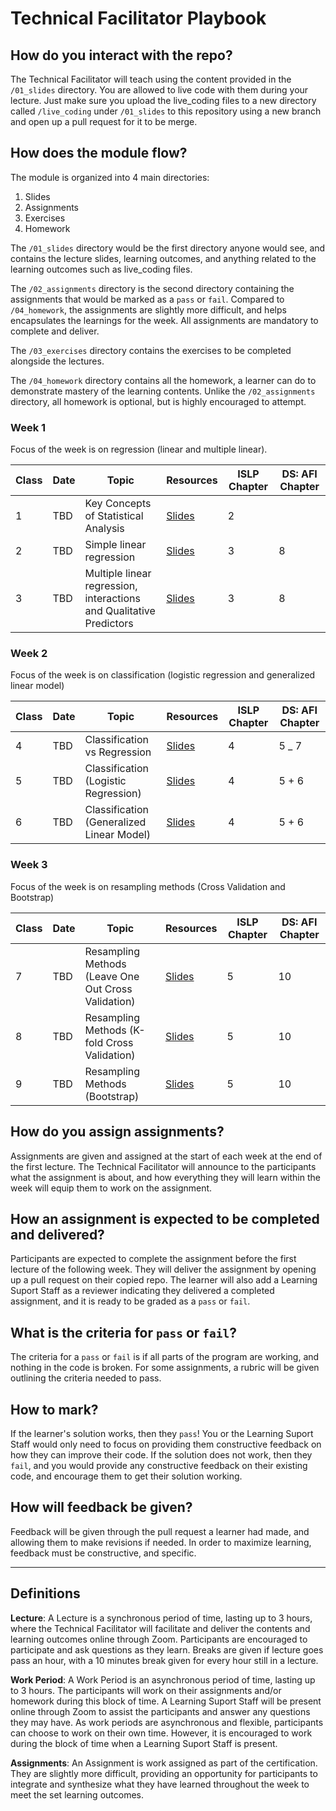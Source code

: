# Technical Facilitator Playbook

## How do you interact with the repo?
The Technical Facilitator will teach using the content provided in the `/01_slides` directory. You are allowed to live code with them during your lecture. Just make sure you upload the live_coding files to a new directory called `/live_coding` under `/01_slides` to this repository using a new branch and open up a pull request for it to be merge.

## How does the module flow?
The module is organized into 4 main directories:
1. Slides
2. Assignments
3. Exercises
4. Homework

The `/01_slides` directory would be the first directory anyone would see, and contains the lecture slides, learning outcomes, and anything related to the learning outcomes such as live_coding files.

The `/02_assignments` directory is the second directory containing the assignments that would be marked as a `pass` or `fail`. Compared to `/04_homework`, the assignments are slightly more difficult, and helps encapsulates the learnings for the week. All assignments are mandatory to complete and deliver.

The `/03_exercises` directory contains the exercises to be completed alongside the lectures.

The `/04_homework` directory contains all the homework, a learner can do to demonstrate mastery of the learning contents. Unlike the `/02_assignments` directory, all homework is optional, but is highly encouraged to attempt.

### Week 1

Focus of the week is on regression (linear and multiple linear).

| Class  | Date   | Topic                                                 |  Resources | ISLP Chapter | DS: AFI Chapter |
|--------|--------|-------------------------------------------------------|------------| -------------|-----------------|
| 1      | TBD    | Key Concepts of Statistical Analysis                  | [Slides](../01_slides/1_statistical_learning.pdf)                      | 2 |  |
| 2      | TBD    | Simple linear regression                              | [Slides](../01_slides/2_linear_regression.pdf)                         | 3 | 8 |
| 3      | TBD    | Multiple linear regression, interactions and Qualitative Predictors  | [Slides](../01_slides/3_multiple_linear_regression.pdf) | 3 | 8 |

### Week 2

Focus of the week is on classification (logistic regression and generalized linear model)

| Class  | Date   | Topic                                                 |  Resources | ISLP Chapter | DS: AFI Chapter |
|--------|--------|-------------------------------------------------------|------------| -------------|-----------------|     
| 4      | TBD    | Classification vs Regression                          | [Slides](../01_slides/4_classification.pdf)                            | 4 | 5 _ 7 |
| 5      | TBD    | Classification (Logistic Regression)                | [Slides](../01_slides/5_logistic_regression.pdf)                       | 4 | 5 + 6 |
| 6      | TBD    | Classification (Generalized Linear Model)             | [Slides](../01_slides/6_generalized_linear_models.pdf)                 | 4 | 5 + 6 |  

### Week 3

Focus of the week is on resampling methods (Cross Validation and Bootstrap)

| Class  | Date   | Topic                                                 |  Resources | ISLP Chapter | DS: AFI Chapter |
|--------|--------|-------------------------------------------------------|------------| -------------|-----------------|
| 7      | TBD    | Resampling Methods (Leave One Out Cross Validation)   |  [Slides](../01_slides/7_leave_one_out_cross_validation.pdf)           | 5 | 10 |
| 8      | TBD    | Resampling Methods (K-fold Cross Validation)          | [Slides](../01_slides/8_k_fold_cross_validation.pdf)                   | 5 | 10 |
| 9      | TBD    | Resampling Methods (Bootstrap)                        | [Slides](../01_slides/9_the_bootstrap.pdf)                             | 5 | 10 |  

## How do you assign assignments?
Assignments are given and assigned at the start of each week at the end of the first lecture. The Technical Facilitator will announce to the participants what the assignment is about, and how everything they will learn within the week will equip them to work on the assignment.

## How an assignment is expected to be completed and delivered?
Participants are expected to complete the assignment before the first lecture of the following week. They will deliver the assignment by opening up a pull request on their copied repo. The learner will also add a Learning Suport Staff as a reviewer indicating they delivered a completed assignment, and it is ready to be graded as a `pass` or `fail`.

## What is the criteria for `pass` or `fail`?
The criteria for a `pass` or `fail` is if all parts of the program are working, and nothing in the code is broken. For some assignments, a rubric will be given outlining the criteria needed to pass.

## How to mark?
If the learner's solution works, then they `pass`! You or the Learning Suport Staff would only need to focus on providing them constructive feedback on how they can improve their code. If the solution does not work, then they `fail`, and you would provide any constructive feedback on their existing code, and encourage them to get their solution working.

## How will feedback be given?
Feedback will be given through the pull request a learner had made, and allowing them to make revisions if needed. In order to maximize learning, feedback must be constructive, and specific.

<hr>

## Definitions
**Lecture**: A Lecture is a synchronous period of time, lasting up to 3 hours, where the Technical Facilitator will facilitate and deliver the contents and learning outcomes online through Zoom. Participants are encouraged to participate and ask questions as they learn. Breaks are given if lecture goes pass an hour, with a 10 minutes break given for every hour still in a lecture.

**Work Period**: A Work Period is an asynchronous period of time, lasting up to 3 hours. The participants will work on their assignments and/or homework during this block of time. A Learning Suport Staff will be present online through Zoom to assist the participants and answer any questions they may have. As work periods are asynchronous and flexible, participants can choose to work on their own time. However, it is encouraged to work during the block of time when a Learning Suport Staff is present.

**Assignments**: An Assignment is work assigned as part of the certification. They are slightly more difficult, providing an opportunity for participants to integrate and synthesize what they have learned throughout the week to meet the set learning outcomes.

